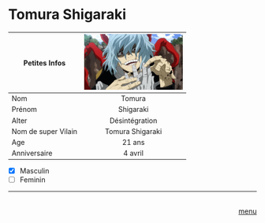 # Tomura Shigaraki 

|Petites Infos      | <img src="https://raw.githubusercontent.com/laurorus/sitewebcour/main/2019-05-12_(5).webp?token=GHSAT0AAAAAAB2CREGTZRUM5OM6N2WVL2EIY2QGHPA" alt="Éditer sur GitLab" width="200px"/>                  |
|-------------------|:-----------------:|
|Nom                | Tomura            |
|Prénom             | Shigaraki         |
|Alter              | Désintégration    |
|Nom de super Vilain| Tomura Shigaraki  |
|Age                | 21 ans            |
|Anniversaire       | 4 avril           |

- [x] Masculin 
- [ ] Feminin
___
<Div Align=Right> <BR> <a href="https://github.com/laurorus/sitewebcour/blob/main/README.md"> menu </a> </Div>

